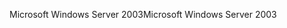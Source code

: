 <span data-ttu-id="4eac6-101">Microsoft Windows Server 2003</span><span class="sxs-lookup"><span data-stu-id="4eac6-101">Microsoft Windows Server 2003</span></span>